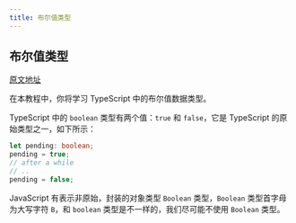 ```yaml
---
title: 布尔值类型
---
```


## 布尔值类型

[原文地址](https://www.typescripttutorial.net/typescript-tutorial/typescript-boolean/)

在本教程中，你将学习 TypeScript 中的布尔值数据类型。

TypeScript 中的 `boolean` 类型有两个值：`true` 和 `false`，它是 TypeScript 的原始类型之一，如下所示：

```ts
let pending: boolean;
pending = true;
// after a while
// ..
pending = false;
```

JavaScript 有表示非原始，封装的对象类型 `Boolean` 类型，`Boolean` 类型首字母为大写字符 `B`，和 `boolean` 类型是不一样的，我们尽可能不使用 `Boolean` 类型。

